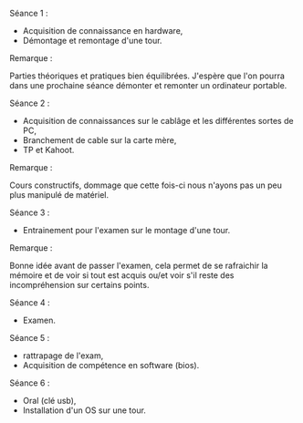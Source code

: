 Séance 1 :
- Acquisition de connaissance en hardware,
- Démontage et remontage d'une tour.

Remarque :

Parties théoriques et pratiques bien équilibrées. J'espère que l'on pourra dans une prochaine séance démonter et remonter un ordinateur portable.


Séance 2 :
- Acquisition de connaissances sur le cablâge et les différentes sortes de PC,
- Branchement de cable sur la carte mère,
- TP et Kahoot.

Remarque :

Cours constructifs, dommage que cette fois-ci nous n'ayons pas un peu plus manipulé de matériel.


Séance 3 :
- Entrainement pour l'examen sur le montage d'une tour.

Remarque :

Bonne idée avant de passer l'examen, cela permet de se rafraichir la mémoire et de voir si tout est acquis ou/et voir s'il reste des incompréhension sur certains points.


Séance 4 :
- Examen.


Séance 5 :
- rattrapage de l'exam,
- Acquisition de compétence en software (bios).


Séance 6 :
- Oral (clé usb),
- Installation d'un OS sur une tour.
